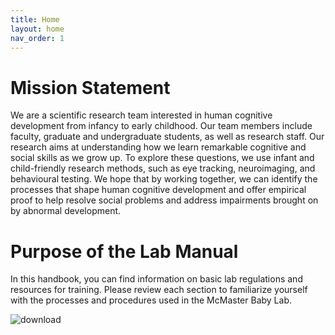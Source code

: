```yaml
---
title: Home
layout: home
nav_order: 1
---
```


# Mission Statement 

We are a scientific research team interested in human cognitive development from infancy to early childhood. Our team members include faculty, graduate and undergraduate students, as well as research staff. Our research aims at understanding how we learn remarkable cognitive and social skills as we grow up. To explore these questions, we use infant and child-friendly research methods, such as eye tracking, neuroimaging, and behavioural testing. We hope that by working together, we can identify the processes that shape human cognitive development and offer empirical proof to help resolve social problems and address impairments brought on by abnormal development.


# Purpose of the Lab Manual

In this handbook, you can find information on basic lab regulations and resources for training. Please review each section to familiarize yourself with the processes and procedures used in the McMaster Baby Lab. 

![download](https://user-images.githubusercontent.com/132396918/236876464-f7064acc-acb8-4835-bdd5-8f1b7d6c4d49.png)

